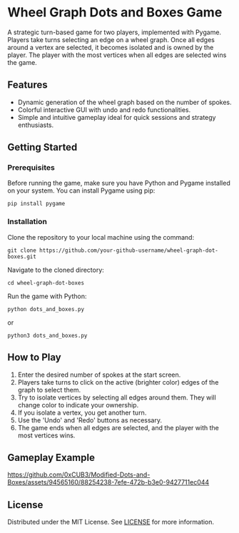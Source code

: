# Wheel Graph Dots and Boxes Game

A strategic turn-based game for two players, implemented with Pygame. Players take turns selecting an edge on a wheel graph. Once all edges around a vertex are selected, it becomes isolated and is owned by the player. The player with the most vertices when all edges are selected wins the game.

## Features

- Dynamic generation of the wheel graph based on the number of spokes.
- Colorful interactive GUI with undo and redo functionalities.
- Simple and intuitive gameplay ideal for quick sessions and strategy enthusiasts.

## Getting Started

### Prerequisites

Before running the game, make sure you have Python and Pygame installed on your system. You can install Pygame using pip:
```
pip install pygame
```

### Installation

Clone the repository to your local machine using the command:
```
git clone https://github.com/your-github-username/wheel-graph-dot-boxes.git
```
Navigate to the cloned directory:
```
cd wheel-graph-dot-boxes
```
Run the game with Python:
```
python dots_and_boxes.py
```
or
```
python3 dots_and_boxes.py
```

## How to Play

1. Enter the desired number of spokes at the start screen.
2. Players take turns to click on the active (brighter color) edges of the graph to select them.
3. Try to isolate vertices by selecting all edges around them. They will change color to indicate your ownership.
4. If you isolate a vertex, you get another turn.
5. Use the 'Undo' and 'Redo' buttons as necessary.
6. The game ends when all edges are selected, and the player with the most vertices wins.

## Gameplay Example

https://github.com/0xCUB3/Modified-Dots-and-Boxes/assets/94565160/88254238-7efe-472b-b3e0-9427711ec044

## License

Distributed under the MIT License. See [LICENSE](https://github.com/0xCUB3/Modified-Dots-and-Boxes?tab=MIT-1-ov-file#) for more information.
